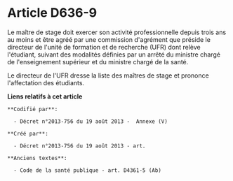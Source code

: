 # Article D636-9

Le maître de stage doit exercer son activité professionnelle depuis trois ans au moins et être agréé par une commission
d'agrément que préside le directeur de l'unité de formation et de recherche (UFR) dont relève l'étudiant, suivant des
modalités définies par un arrêté du ministre chargé de l'enseignement supérieur et du ministre chargé de la santé.

Le directeur de l'UFR dresse la liste des maîtres de stage et prononce l'affectation des étudiants.

**Liens relatifs à cet article**

	**Codifié par**:

	  - Décret n°2013-756 du 19 août 2013 -  Annexe (V)

	**Créé par**:

	  - Décret n°2013-756 du 19 août 2013 - art.

	**Anciens textes**:

	  - Code de la santé publique - art. D4361-5 (Ab)
